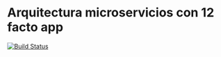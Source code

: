# Arquitectura microservicios con 12 facto app


[![Build Status](https://travis-ci.org/YudithYulida/Python.svg?branch=master)](https://travis-ci.org/YudithYulida/Python)
